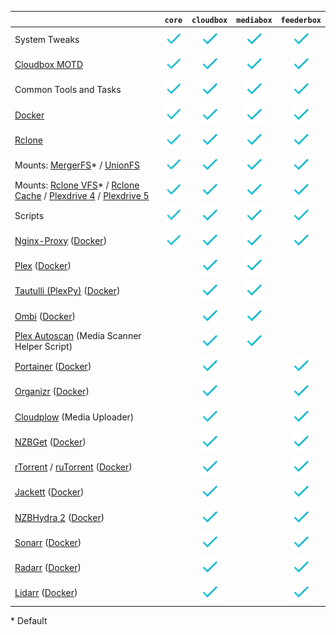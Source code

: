 |                                                                                                                                                                                                    |       `core`       |     `cloudbox`     |     `mediabox`     |    `feederbox`     |
|:---------------------------------------------------------------------------------------------------------------------------------------------------------------------------------------------------|:------------------:|:------------------:|:------------------:|:------------------:|
| System Tweaks                                                                                                                                                                                      |    ![Yes][yes]     |    ![Yes][yes]     |    ![Yes][yes]     |    ![Yes][yes]     |
| [Cloudbox MOTD](https://github.com/Cloudbox/cloudbox_motd)                                                                                                                                         |    ![Yes][yes]     |    ![Yes][yes]     |    ![Yes][yes]     |    ![Yes][yes]     |
| Common Tools and Tasks                                                                                                                                                                             |    ![Yes][yes]     |    ![Yes][yes]     |    ![Yes][yes]     |    ![Yes][yes]     |
| [Docker](https://www.docker.com/community-edition)                                                                                                                                                 |    ![Yes][yes]     |    ![Yes][yes]     |    ![Yes][yes]     |    ![Yes][yes]     |
| [Rclone](https://rclone.org)                                                                                                                                                                       |    ![Yes][yes]     |    ![Yes][yes]     |    ![Yes][yes]     |    ![Yes][yes]     |
| Mounts: [MergerFS](https://github.com/trapexit/mergerfs)* / [UnionFS](http://manpages.ubuntu.com/manpages/trusty/man8/unionfs-fuse.8.html)                                                         |    ![Yes][yes]     |    ![Yes][yes]     |    ![Yes][yes]     |    ![Yes][yes]     |
| Mounts: [Rclone VFS](https://rclone.org)* / [Rclone Cache](https://rclone.org) / [Plexdrive 4](https://github.com/dweidenfeld/plexdrive) / [Plexdrive 5](https://github.com/dweidenfeld/plexdrive) |    ![Yes][yes]     |    ![Yes][yes]     |    ![Yes][yes]     |    ![Yes][yes]     |
| Scripts                                                                                                                                                                                            |    ![Yes][yes]     |    ![Yes][yes]     |    ![Yes][yes]     |    ![Yes][yes]     |
| [Nginx-Proxy](https://github.com/jwilder/nginx-proxy) ([Docker](https://hub.docker.com/r/jwilder/nginx-proxy/))                                                                                    |    ![Yes][yes]     |    ![Yes][yes]     |    ![Yes][yes]     |    ![Yes][yes]     |
| [Plex](https://www.plex.tv) ([Docker](https://github.com/plexinc/pms-docker))                                                                                                                      |                    |    ![Yes][yes]     |    ![Yes][yes]     |                    |
| [Tautulli (PlexPy)](http://tautulli.com/) ([Docker](https://github.com/Tautulli/Tautulli-Docker))                                                                                                  |                    |    ![Yes][yes]     |    ![Yes][yes]     |                    |
| [Ombi](https://ombi.io)  ([Docker](https://github.com/hotio/docker-ombi))                                                                                                                    |                    |    ![Yes][yes]     |    ![Yes][yes]     |                    |
| [Plex Autoscan](https://github.com/l3uddz/plex_autoscan) (Media Scanner Helper Script)                                                                                                             |                    |    ![Yes][yes]     |    ![Yes][yes]     |                    |
| [Portainer](https://portainer.io) ([Docker](https://hub.docker.com/r/portainer/portainer/))                                                                                                        |                    |    ![Yes][yes]     |                    |    ![Yes][yes]     |
| [Organizr](https://github.com/causefx/Organizr) ([Docker](https://github.com/linuxserver/docker-organizr))                                                                                         |                    |    ![Yes][yes]     |                    |    ![Yes][yes]     |
| [Cloudplow](https://github.com/l3uddz/cloudplow) (Media Uploader)                                                                                                                                  |                    |    ![Yes][yes]     |                    |    ![Yes][yes]     |
| [NZBGet](https://nzbget.net) ([Docker](https://github.com/hotio/docker-nzbget))                                                                                                                    |                    |    ![Yes][yes]     |                    |    ![Yes][yes]     |
| [rTorrent](https://github.com/rakshasa/rtorrent) / [ruTorrent](https://github.com/Novik/ruTorrent) ([Docker](https://github.com/horjulf/docker-rutorrent-autodl))                                  |                    |    ![Yes][yes]     |                    |    ![Yes][yes]     |
| [Jackett](https://github.com/Jackett/Jackett) ([Docker](https://github.com/hotio/docker-jackett))                                                                                                  |                    |    ![Yes][yes]     |                    |    ![Yes][yes]     |
| [NZBHydra 2](https://github.com/theotherp/nzbhydra2) ([Docker](https://github.com/hotio/docker-nzbhydra2))                                                                                         |                    |    ![Yes][yes]     |                    |    ![Yes][yes]     |
| [Sonarr](https://sonarr.tv) ([Docker](https://github.com/hotio/docker-sonarr))                                                                                                                     |                    |    ![Yes][yes]     |                    |    ![Yes][yes]     |
| [Radarr](https://radarr.video) ([Docker](https://github.com/hotio/docker-radarr))                                                                                                                  |                    |    ![Yes][yes]     |                    |    ![Yes][yes]     |
| [Lidarr](https://lidarr.audio) ([Docker](https://github.com/hotio/docker-lidarr))                                                                                                                  |                    |    ![Yes][yes]     |                    |    ![Yes][yes]     |

  [yes]:https://github.com/Cloudbox/Assets/blob/master/images/wiki/check-mark.png
  [no]:https://github.com/Cloudbox/Assets/blob/master/images/wiki/cross-mark.png


\* Default

<!--
:heavy_check_mark:
-->
